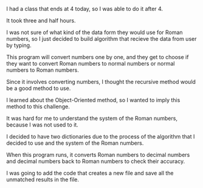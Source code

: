 I had a class that ends at 4 today, so I was able to do it after 4.

It took three and half hours.

I was not sure of what kind of the data form they would use for Roman numbers, so I just decided to build algorithm that recieve the data from user by typing.

This program will convert numbers one by one, and they get to choose if they want to convert Roman numbers to normal numbers or normal numbers to Roman numbers.

Since it involves converting numbers, I thought the recursive method would be a good method to use.

I learned about the Object-Oriented method, so I wanted to imply this method to this challenge.

It was hard for me to understand the system of the Roman numbers, because I was not used to it.

I decided to have two dictionaries due to the process of the algorithm that I decided to use and the system of the Roman numbers.

When this program runs, it converts Roman numbers to decimal numbers and decimal numbers back to Roman numbers to check their accuracy.

I was going to add the code that creates a new file and save all the unmatched results in the file.
